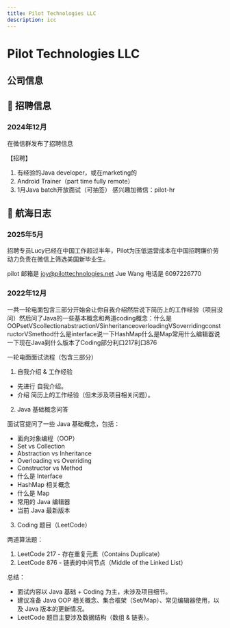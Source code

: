 ```yaml
---
title: Pilot Technologies LLC
description: icc
---
```


# Pilot Technologies LLC

## 公司信息

<StaffingCompanyTable companyJsonFileName="pilot"/>

## 📢 招聘信息

### 2024年12月

在微信群发布了招聘信息

【招聘】
1. 有经验的Java developer，或在marketing的
2. Android Trainer（part time fully remote）
3. 1月Java batch开放面试（可抽签）
   感兴趣加微信：pilot-hr

## 🚢 航海日志

### 2025年5月


招聘专员Lucy已经在中国工作超过半年，Pilot为压低运营成本在中国招聘廉价劳动力负责在微信上筛选美国新毕业生。

pilot 邮箱是 joy@pilottechnologies.net
Jue Wang
电话是 6097226770

### 2022年12月

一共一轮电面包含三部分开始会让你自我介绍然后说下简历上的工作经验（项目没问）然后问了Java的一些基本概念和两道coding概念：什么是OOPsetVScollectionabstractionVSinheritanceoverloadingVSoverridingconstructorVSmethod什么是interface说一下HashMap什么是Map常用什么编辑器说一下现在Java到什么版本了Coding部分利口217利口876

一轮电面面试流程（包含三部分）

1. 自我介绍 & 工作经验
- 先进行 自我介绍。
- 介绍 简历上的工作经验（但未涉及项目相关问题）。

2. Java 基础概念问答

面试官提问了一些 Java 基础概念，包括：
- 面向对象编程（OOP）
- Set vs Collection
- Abstraction vs Inheritance
- Overloading vs Overriding
- Constructor vs Method
- 什么是 Interface
- HashMap 相关概念
- 什么是 Map
- 常用的 Java 编辑器
- 当前 Java 最新版本

3. Coding 题目（LeetCode）

两道算法题：
1. LeetCode 217 - 存在重复元素（Contains Duplicate） 
2. LeetCode 876 - 链表的中间节点（Middle of the Linked List）

总结：
- 面试内容以 Java 基础 + Coding 为主，未涉及项目细节。
- 建议准备 Java OOP 相关概念、集合框架（Set/Map）、常见编辑器使用，以及 Java 版本的更新情况。
- LeetCode 题目主要涉及数据结构（数组 & 链表）。 
